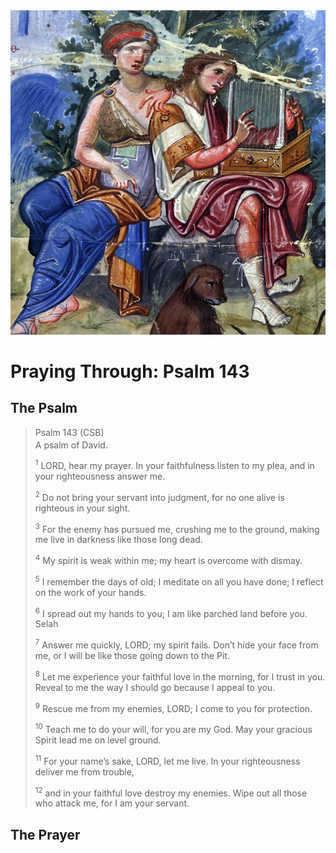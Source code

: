 <img class="intro-right" src="art-paris-psalter.jpg">

<style>
  li {list-style-type: none;}
  p + ul {
    margin-top: -18px;
}
</style>

# Praying Through: Psalm 143

## The Psalm

>Psalm 143 (CSB)  
><sup></sup> A psalm of David. 
>
><sup>1</sup> LORD, hear my prayer. In your faithfulness listen to my plea, and in your righteousness answer me. 
>
><sup>2</sup> Do not bring your servant into judgment, for no one alive is righteous in your sight. 
>
><sup>3</sup> For the enemy has pursued me, crushing me to the ground, making me live in darkness like those long dead. 
>
><sup>4</sup> My spirit is weak within me; my heart is overcome with dismay. 
>
><sup>5</sup> I remember the days of old; I meditate on all you have done; I reflect on the work of your hands. 
>
><sup>6</sup> I spread out my hands to you; I am like parched land before you. Selah 
>
><sup>7</sup> Answer me quickly, LORD; my spirit fails. Don’t hide your face from me, or I will be like those going down to the Pit. 
>
><sup>8</sup> Let me experience your faithful love in the morning, for I trust in you. Reveal to me the way I should go because I appeal to you. 
>
><sup>9</sup> Rescue me from my enemies, LORD; I come to you for protection. 
>
><sup>10</sup> Teach me to do your will, for you are my God. May your gracious Spirit lead me on level ground. 
>
><sup>11</sup> For your name’s sake, LORD, let me live. In your righteousness deliver me from trouble, 
>
><sup>12</sup> and in your faithful love destroy my enemies. Wipe out all those who attack me, for I am your servant.

## The Prayer

<div style="font-variant: small-caps;">

</div>
